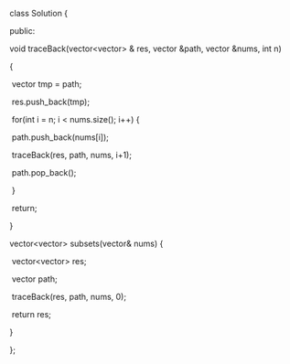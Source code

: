 class Solution {

public:

  void traceBack(vector<vector<int>> & res, vector<int> &path, vector<int> &nums, int n)

  {

​    vector<int > tmp = path;

​    res.push_back(tmp);

​    for(int i = n; i < nums.size(); i++) {

​      path.push_back(nums[i]);

​      traceBack(res, path, nums, i+1);

​      path.pop_back();

​    }

​    return;

  }



  vector<vector<int>> subsets(vector<int>& nums) {

​    vector<vector<int>> res;

​    vector<int> path;

​    traceBack(res, path, nums, 0);

​    return res;

  }

};
